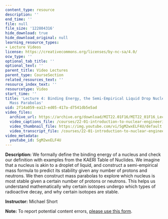 ```yaml
---
content_type: resource
description: ''
end_time: ''
file: null
file_size: '122804316'
hide_download: true
hide_download_original: null
learning_resource_types:
- Lecture Videos
license: https://creativecommons.org/licenses/by-nc-sa/4.0/
ocw_type: ''
optional_tab_title: ''
optional_text: ''
parent_title: Video Lectures
parent_type: CourseSection
related_resources_text: ''
resource_index_text: ''
resourcetype: Video
start_time: ''
title: 'Lecture 4: Binding Energy, the Semi-Empirical Liquid Drop Nuclear Model, and
  Mass Parabolas'
uid: 2f14a059-ea13-ed05-417a-d7541db5e5ad
video_files:
  archive_url: https://archive.org/download/MIT22.01F16/MIT22_01F16_Lec04_300k.mp4
  video_captions_file: /courses/22-01-introduction-to-nuclear-engineering-and-ionizing-radiation-fall-2016/6e3ac25c807d59ac8d6cef47bb094676_SgM2wxELF4U.vtt
  video_thumbnail_file: https://img.youtube.com/vi/SgM2wxELF4U/default.jpg
  video_transcript_file: /courses/22-01-introduction-to-nuclear-engineering-and-ionizing-radiation-fall-2016/d327c616342897e4f00e1963b32d100f_SgM2wxELF4U.pdf
video_metadata:
  youtube_id: SgM2wxELF4U
---
```


**Description:** We formally define the binding energy of a nucleus and check our definition with examples from the KAERI Table of Nuclides. We imagine that a nucleus is akin to a droplet of liquid, and construct a semi-empirical mass formula to predict its stability given any number of protons and neutrons. We then construct mass parabolas to explore which nucleus is most stable given a certain number of protons or neutrons. This helps us understand mathematically why certain isotopes undergo which types of radioactive decay, and why certain isotopes are stable.

**Instructor:** Michael Short

**Note:** To report potential content errors, [please use this form](https://forms.gle/8B2zcUvfCtgJdTdE7).

